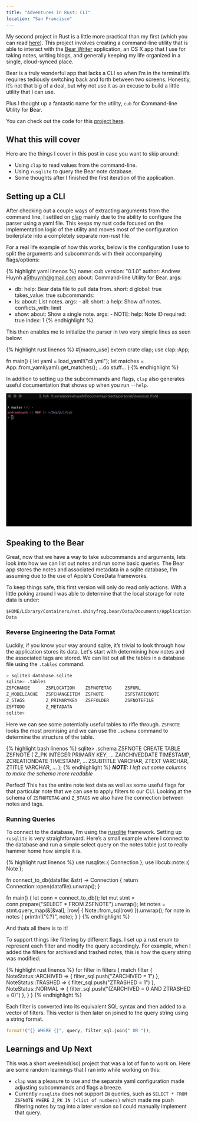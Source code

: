 ```yaml
---
title: "Adventures in Rust: CLI"
location: "San Francisco"
---
```


My second project in Rust is a little more practical than my first (which
you can read [here][rust-game]). This project involves creating a
command-line utility that is able to interact with the [Bear Writer][bear-app]
application, an OS X app that I use for taking notes, writing blogs, and
generally keeping my life organized in a single, cloud-synced place.

Bear is a truly wonderful app that lacks a CLI so when I’m in the terminal
it’s requires tediously switching back and forth between two screens.
Honestly, it’s not that big of a deal, but why not use it as an excuse to
build a little utility that I can use.

Plus I thought up a fantastic name for the utility, `cub` for
**C**ommand-line **U**tility for **B**ear.

You can check out the code for this [project here](https://github.com/a5huynh/cub-cli).

[bear-app]: https://bear-writer.com
[rust-game]: https://a5huynh.github.io/2018/02/02/adventures-in-rust.html


## What this will cover

Here are the things I cover in this post in case you want to skip around:
* Using `clap` to read values from the command-line.
* Using `rusqlite` to query the Bear note database.
* Some thoughts after I finished the first iteration of the application.


## Setting up a CLI

After checking out a couple ways of extracting arguments from the command
line, I settled on [clap](https://clap.rs) mainly due to the ability to
configure the parser using a yaml file. This keeps my rust code focused on
the implementation logic of the utility and moves most of the configuration
boilerplate into a completely separate non-rust file.

For a real life example of how this works, below is the configuration I use
to split the arguments and subcommands with their accompanying
flags/options:

{% highlight yaml linenos %}
name: cub
version: "0.1.0"
author: Andrew Huynh <a5thuynh@gmail.com>
about: Command-line Utility for Bear.
args:
  - db:
      help: Bear data file to pull data from.
      short: d
      global: true
      takes_value: true
subcommands:
  - ls:
      about: List notes.
      args:
        - all:
            short: a
            help: Show *all* notes.
            conflicts_with: limit
  - show:
      about: Show a single note.
      args:
        - NOTE:
            help: Note ID
            required: true
            index: 1
{% endhighlight %}

This then enables me to initialize the parser in two very simple lines as seen below:

{% highlight rust linenos %}
#[macro_use]
extern crate clap;
use clap::App;

fn main() {
    let yaml = load_yaml!("cli.yml");
    let matches = App::from_yaml(yaml).get_matches();
    ...do stuff...
}
{% endhighlight %}

In addition to setting up the subcommands and flags, `clap` also generates
useful documentation that shows up when you run `--help`.

![CUB example](/static/img/2018/cub-help.gif)


## Speaking to the Bear

Great, now that we have a way to take subcommands and arguments, lets look
into how we can list out notes and run some basic queries. The Bear app
stores the notes and associated metadata in a sqlite database, I’m assuming
due to the use of Apple’s CoreData frameworks.

To keep things safe, this first version will only do read only actions.
With a little poking around I was able to determine that the local storage
for note data is under:

```
$HOME/Library/Containers/net.shinyfrog.bear/Data/Documents/Application Data
```


### Reverse Engineering the Data Format

Luckily, if you know your way around sqlite, it’s trivial to look through
how the application stores its data. Let's start with determining how notes
and the associated tags are stored. We can list out all the tables in a
database file using the `.tables` command.

``` bash
> sqlite3 database.sqlite
sqlite> .tables
ZSFCHANGE      ZSFLOCATION    ZSFNOTETAG     ZSFURL
Z_MODELCACHE   ZSFCHANGEITEM  ZSFNOTE        ZSFSTATICNOTE
Z_5TAGS        Z_PRIMARYKEY   ZSFFOLDER      ZSFNOTEFILE
ZSFTODO        Z_METADATA
sqlite>
```

Here we can see some potentially useful tables to rifle through. `ZSFNOTE`
looks the most promising and we can use the `.schema` command to determine
the structure of the table.

{% highlight bash linenos %}
sqlite> .schema ZSFNOTE
CREATE TABLE ZSFNOTE (
    Z_PK INTEGER PRIMARY KEY,
    ...
    ZARCHIVEDDATE TIMESTAMP,
    ZCREATIONDATE TIMESTAMP,
    ...
    ZSUBTITLE VARCHAR,
    ZTEXT VARCHAR,
    ZTITLE VARCHAR,
    ...
);
{% endhighlight %}
***NOTE:** I left out some columns to make the schema more readable*

Perfect! This has the entire note text data as well as some useful flags
for that particular note that we can use to apply filters to our CLI.
Looking at the schema of `ZSFNOTETAG` and `Z_5TAGS` we also have the
connection between notes and tags.


### Running Queries

To connect to the database, I’m using the
[rusqlite](https://github.com/jgallagher/rusqlite) framework. Setting up
`rusqlite` is very straightforward. Here’s a small example where I connect
to the database and run a simple select query on the notes table just to
really hammer home how simple it is.

{% highlight rust linenos %}
use rusqlite::{ Connection };
use libcub::note::{ Note };

fn connect_to_db(datafile: &str) -> Connection {
    return Connection::open(datafile).unwrap();
}

fn main() {
    let conn = connect_to_db(<path>);
    let mut stmt = conn.prepare("SELECT * FROM ZSFNOTE").unwrap();
    let notes = stmt.query_map(&[&val], |row| {
        Note::from_sql(row)
    }).unwrap();
    for note in notes {
        println!("{:?}", note);
    }
}
{% endhighlight %}

And thats all there is to it!

To support things like filtering by different flags. I set up a rust enum
to represent each filter and modify the query accordingly. For example, when
I added the filters for archived and trashed notes, this is how the query
string was modified:

{% highlight rust linenos %}
for filter in filters {
    match filter {
        NoteStatus::ARCHIVED => {
            filter_sql.push("ZARCHIVED = 1")
        },
        NoteStatus::TRASHED => {
            filter_sql.push("ZTRASHED = 1")
        },
        NoteStatus::NORMAL => {
            filter_sql.push("(ZARCHIVED = 0 AND ZTRASHED = 0)")
        },
    }
}
{% endhighlight %}

Each filter is converted into its equivalent SQL syntax and then added to
a vector of filters. This vector is then later on joined to the query
string using a string format.

``` rust
format!("{} WHERE {}", query, filter_sql.join(" OR "));
```

## Learnings and Up Next

This was a short weekend(iso) project that was a lot of fun to work on.
Here are some random learnings that I ran into while working on this:

* `clap` was a pleasure to use and the separate yaml configuration made
  adjusting subcommands and flags a breeze.
* Currently `rusqlite` does not support `IN` queries, such as `SELECT *
  FROM ZSFNOTE WHERE Z_PK IN (<list of numbers)` which made me push
  filtering notes by tag into a later version so I could manually implement
  that query.
